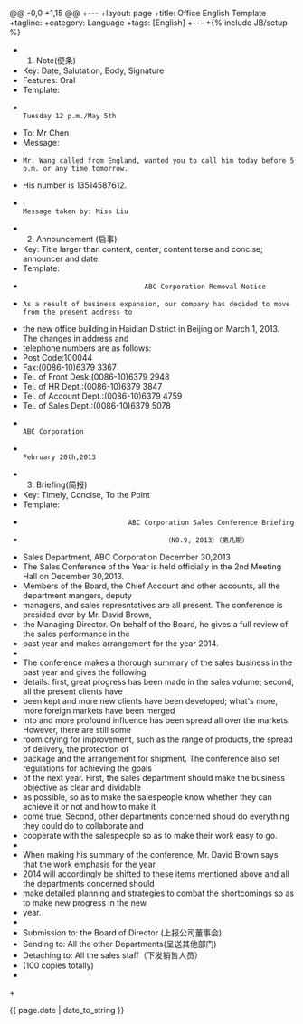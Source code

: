 @@ -0,0 +1,15 @@
+---
+layout: page
+title: Office English Template
+tagline: 
+category: Language
+tags: [English]
+---
+{% include JB/setup %}
+ 1. Note(便条)
+ Key: Date, Salutation, Body, Signature
+ Features: Oral
+ Template:
+                                                                           Tuesday 12 p.m./May 5th
+ To: Mr Chen
+ Message:
+     Mr. Wang called from England, wanted you to call him today before 5 p.m. or any time tomorrow.
+ His number is 13514587612.
+                                                                        Message taken by: Miss Liu
+ 2. Announcement (启事)
+ Key: Title larger than content, center; content terse and concise; announcer and date.
+ Template:
+                                   ABC Corporation Removal Notice 
+     As a result of business expansion, our company has decided to move from the present address to
+ the new office building in Haidian District in Beijing on March 1, 2013. The changes in address and
+ telephone numbers are as follows:
+    Post Code:100044
+    Fax:(0086-10)6379 3367
+    Tel. of Front Desk:(0086-10)6379 2948
+    Tel. of HR Dept.:(0086-10)6379 3847
+    Tel. of Account Dept.:(0086-10)6379 4759
+    Tel. of Sales Dept.:(0086-10)6379 5078
+                                                                                    ABC Corporation
+                                                                                 February 20th,2013
+ 3. Briefing(简报)
+ Key: Timely, Concise, To the Point
+ Template:
+                               ABC Corporation Sales Conference Briefing
+                                        （NO.9, 2013）（第几期）
+ Sales Department, ABC Corporation                                                  December 30,2013
+    The Sales Conference of the Year is held officially in the 2nd Meeting Hall on December 30,2013.
+ Members of the Board, the Chief Account and other accounts, all the department mangers, deputy
+ managers, and sales represntatives are all present. The conference is presided over by Mr. David Brown,
+ the Managing Director. On behalf of the Board, he gives a full review of the sales performance in the 
+ past year and makes arrangement for the year 2014.
+
+ The conference makes a thorough summary of the sales business in the past year and gives the following
+ details: first, great progress has been made in the sales volume; second, all the present clients have
+ been kept and more new clients have been developed; what's more, more foreign markets have been merged
+ into and more profound influence has been spread all over the markets. However, there are still some
+ room crying for improvement, such as the range of products, the spread of delivery, the protection of 
+ package and the arrangement for shipment. The conference also set regulations for achieving the goals
+ of the next year. First, the sales department should make the business objective as clear and dividable
+ as possible, so as to make the salespeople know whether they can achieve it or not and how to make it 
+ come true; Second, other departments concerned shoud do everything they could do to collaborate and
+ cooperate with the salespeople so as to make their work easy to go.
+
+    When making his summary of the conference, Mr. David Brown says that the work emphasis for the year
+ 2014 will accordingly be shifted to these items mentioned above and all the departments concerned should
+ make detailed planning and strategies to combat the shortcomings so as to make new progress in the new
+ year.
+
+    Submission to: the Board of Director (上报公司董事会)
+    Sending to: All the other Departments(呈送其他部门)
+    Detaching to: All the sales staff（下发销售人员）
+    (100 copies totally)
+
+<p>{{ page.date | date_to_string }}</p> 
